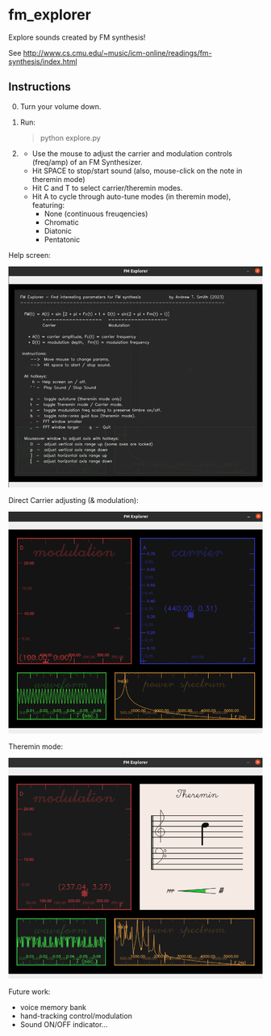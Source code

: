 # fm_explorer
Explore sounds created by FM synthesis!

See http://www.cs.cmu.edu/~music/icm-online/readings/fm-synthesis/index.html

## Instructions

0. Turn your volume down.
1. Run:

    > python explore.py

 2. * Use the mouse to adjust the carrier and modulation controls (freq/amp) of an FM Synthesizer.
    * Hit SPACE to stop/start sound (also, mouse-click on the note in theremin mode)
    * Hit C and T to select carrier/theremin modes.
    * Hit A to cycle through auto-tune modes (in theremin mode), featuring:
        * None (continuous freuqencies)
        * Chromatic 
        * Diatonic
        * Pentatonic

Help screen:

![FM Explorer - info splash](https://github.com/andsmith/fm_explorer/blob/main/screen_help.png)

Direct Carrier adjusting (& modulation):

![FM Explorer - carrier adjust](https://github.com/andsmith/fm_explorer/blob/main/screen_carrier.png)

Theremin mode:

![res_detect_user_pick](https://github.com/andsmith/fm_explorer/blob/main/screen_theremin.png)


Future work:
  * voice memory bank
  * hand-tracking control/modulation
  * Sound ON/OFF indicator...